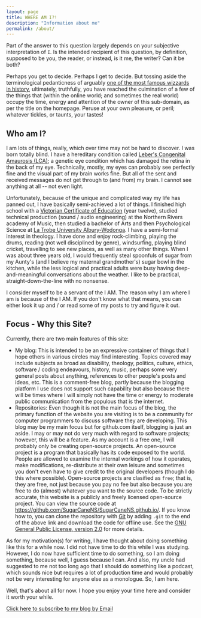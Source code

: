 ```yaml
---
layout: page
title: WHERE AM I?!
description: "Information about me"
permalink: /about/
---
```


Part of the answer to this question largely depends on your subjective interpretation of `I`.  Is the intended recipient of this question, by definition, supposed to be you, the reader, or instead, is it me, the writer? Can it be both?

Perhaps you get to decide.  Perhaps I get to decide.  But tossing aside the terminological pedanticness of arguably [one of the most famous wizzards in history](https://lotr.fandom.com/wiki/Gandalf), ultimately, truthfully, you have reached the culmination of a few of the things that (within the online world; and sometimes the real world) occupy the time, energy and attention of the owner of this sub-domain, as per the title on the homepage.  Peruse at your own pleasure, or peril; whatever tickles, or taunts, your tastes!

## Who am I?
I am lots of things, really, which over time may not be hard to discover.  I was born totally blind.  I have a hereditary condition called [Leber's Congenital Amaurosis (LCA)](https://ghr.nlm.nih.gov/condition/leber-congenital-amaurosis); a genetic eye condition which has damaged the retina in the back of my eye.  Technically, mostly, my eyes can probably see perfectly fine and the visual part of my brain works fine.  But all of the sent and received messages do not get through to (and from) my brain.  I cannot see anything at all -- not even light.

Unfortunately, because of the unique and complicated way my life has panned out, I have basically semi-achieved a lot of things.  I finished high school with a [Victorian Certificate of Education](https://www.vcaa.vic.edu.au/assessment/results/Pages/vce-certificate.aspx) (year twelve), studied technical production (sound / audio engineering) at the Northern Rivers academy of Music, then studied a bachelor of Arts and then Psychological Science at [La Trobe University Albury-Wodonga](https://www.latrobe.edu.au/aw/).  I have a semi-formal interest in theology.  I have done and enjoy rock-climbing, playing the drums, reading (not well disciplined by genre), windsurfing, playing blind cricket, travelling to see new places, as well as many other things.  When I was about three years old, I would frequently steal spoonfuls of sugar from my Aunty's (and I believe my maternal grandmother's) sugar bowl in the kitchen, while the less logical and practical adults were busy having deep-and-meaningful conversations about the weather.  I like to be practical, straight-down-the-line with no nonsense.

I consider myself to be a servant of the I AM.  The reason why I am where I am is because of the I AM.
  If you don't know what that means, you can either look it up and / or read some of my posts to try and figure it out.

## Focus - Why this Site?
Currently, there are two main features of this site:

* My blog: This is intended to be an expressive container of things that I hope others in various circles may find interesting.  Topics covered may include subjects as broad as disability, theology, politics, culture, ethics, software / coding endeavours, history, music, perhaps some very general posts about anything, references to other people's posts and ideas, etc.  This is a comment-free blog, partly because the blogging platform I use does not support such capability but also because there will be times where I will simply not have the time or energy to moderate public communication from the populous that is the internet.
* Repositories: Even though it is not the main focus of the blog, the primary function of the website you are visiting is to be a community for computer programmers to discuss software they are developing.  This blog may be my main focus but for github.com itself, blogging is just an aside.  I may or may not do very much with regard to software projects; however, this will be a feature.  As my account is a free one, I will probably only be creating open-source projects.  An open-source project is a program that basically has its code exposed to the world.  People are allowed to examine the internal workings of how it operates, make modifications, re-distribute at their own leisure and sometimes you don't even have to give credit to the original developers (though I do this where possible).  Open-source projects are clasified as `free`; that is, they are free, not just because you pay no fee but also because you are free to do (almost) whatever you want to the source code.
To be strictly accurate, this website is a publicly and freely licensed open-source project.  You can view the source code at https://github.com/SugarCaneNS/SugarCaneNS.github.io/.  If you know how to, you can clone the repository with [Git](https://git-scm.com/) by adding `.git` to the end of the above link and download the code for offline use.  See the [GNU General Public License, version 2.0](https://www.gnu.org/licenses/old-licenses/gpl-2.0.en.html) for more details.

As for my motivation(s) for writing, I have thought about doing something like this for a while now.  I did not have time to do this while I was studying.  However, I do now have sufficient time to do something, so I am doing something, because well, I guess because I can.  And also, my uncle had suggested to me not too long ago that I should do something like a podcast, which sounds nice but requires a lot of production time and would probably not be very interesting for anyone else as a monologue.  So, I am here.

Well, that's about all for now.  I hope you enjoy your time here and consider it worth your while.

<a href="https://feedburner.google.com/fb/a/mailverify?uri=nschmidt&amp;loc=en_US">Click here to subscribe to my blog by Email</a>